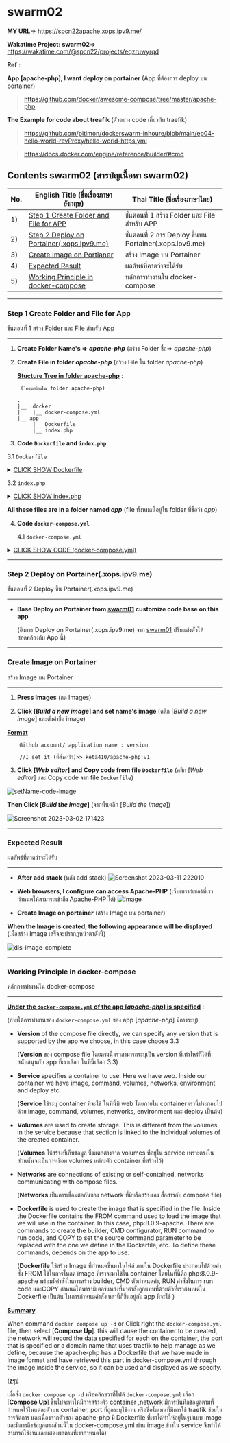 # swarm02

**MY URL**=> https://spcn22apache.xops.ipv9.me/

**Wakatime Project: swarm02**=> https://wakatime.com/@spcn22/projects/eqzruwyrqd


**Ref** : 

**App [apache-php], I want deploy on portainer** (App ที่ต้องการ deploy บน portainer)

>https://github.com/docker/awesome-compose/tree/master/apache-php  

**The Example for code about treafik** (ตัวอย่าง code เกี่ยวกับ traefik)

>https://github.com/pitimon/dockerswarm-inhoure/blob/main/ep04-hello-world-revProxy/hello-world-https.yml 

>https://docs.docker.com/engine/reference/builder/#cmd

Contents swarm02 (สารบัญเนื้อหา swarm02)
-----------------
No. |English Title (ชื่อเรื่องภาษาอังกฤษ)  | Thai Title (ชื่อเรื่องภาษาไทย) |
----- |----- | ----- |
1)|[Step 1 Create Folder and File for APP](https://github.com/keta410/swarm02#step-1-create-folder-and-file-for-app)|ขั้นตอนที่ 1 สร้าง Folder และ File สำหรับ APP|
2)|[Step 2 Deploy on Portainer(.xops.ipv9.me)](https://github.com/keta410/swarm02#step-2-deploy-on-portainerxopsipv9me)|ขั้นตอนที่ 2 การ Deploy ขึ้นบน Portainer(.xops.ipv9.me)|
3)|[Create Image on Portianer](https://github.com/keta410/swarm02#create-image-on-portainer)|สร้าง Image บน Portainer|
4)|[Expected Result](https://github.com/keta410/swarm02#expected-result)|ผลลัพธ์ที่คาดว่าจะได้รับ|
5)|[Working Principle in docker-compose](https://github.com/keta410/swarm02#working-principle-in-docker-compose)|หลักการทำงานใน docker-compose|
_____________________________________

### **Step 1** Create Folder and File for App
ขั้นตอนที่ 1 สร้าง Folder และ File สำหรับ App
_____________________________________

1. **Create Folder Name's => *apache-php*** (สร้าง Folder ชื่อ=> *apache-php*)

2. **Create File in folder *apache-php*** (สร้าง File ใน folder *apache-php*)

    **<ins>Stucture Tree in folder apache-php</ins>** :

        (โครงสร้างใน folder apache-php)

    ```
    .
    |__ .docker
    |    |__ docker-compose.yml
    |__ app
         |__ Dockerfile
         |__ index.php
    ```

3. **Code ```Dockerfile``` and ```index.php```**

3.1 ```Dockerfile``` 

<details><summary><ins>CLICK SHOW Dockerfile</ins></summary>
<p>

```ruby
    CMD ["apache2-foreground"]
    
    FROM builder as devs-envs   

    RUN <<EOF
    apt-get update
    apt-get install -y --no-install-recommands git
    EOF

    COPY --from==gloursdocker   /docker
    CMD ["apache-foreground"]

```

</p>
</details>

3.2 ```index.php```
<details><summary><ins>CLICK SHOW index.php</ins></summary>
<p>
    ```ruby

    '<center><h1>Hello World</h></center>'
    '<center><h5> SPCN22 </h5></center>'

    //center-> aglin the text in the center (กำหนดตำแหน่งของข้อความ)
    //h1,h5-> size font (ขนาดตัวอักษร)
    ```

</p>
</details>

**All these files are in a folder named *app*** (file ทั้งหมดนี้อยู่ใน folder ที่ชื่อว่า *app*)

4. **Code ```docker-compose.yml```** 

    4.1 ```docker-compose.yml``` 

<details><summary><ins>CLICK SHOW CODE (docker-compose.yml)</summary>
<p>

```ruby
version: '3.3'  
#Config version docker for you want (กำหนด version docker ที่เราต้องการ)

service: 
    web:    #App
        image: keta410/apache-php:v1
        #It from my image(I created in Docker Hub)
        #มาจาก image ที่สร้างเองใน Docker Hub 
        .
        networks:
            - webproxy  
        .
        .
        deploy:     
        #for upload on portainer[xops.ipv9.me] (สำหรับ upload ขึ้นบน portainer[xops.ipv9.me])
    
            replicas: 1
            labels:
                - traefik.docker.network=webproxy
                - traefik.enable=true
                - traefik.http.routers.${APPNAME}-https.entrypoints=websecure
                - traefik.http.routers.${APPNAME}-https.rule=Host("${APPNAME}.xops.ipv9.me")
                - traefik.http.routers.${APPNAME}-https.tls.certresolver=default
                - traefik.http.services.${APPNAME}.loadbalancer.server.port=80

    #Additional section (ส่วนที่เพิ่มเติม)
            resources:                  #Active resources that match the scope defined in resources and limits
                                        #(ทรัพยากรที่ใช้งานกับตัวที่ตรงกับขอบเขตที่เรากำหนดใน reseurces และ limits)
                reservations:           
                    cpus: '0.1'
                    memory: 8M
                limits:                 
                    cpus: '0.4'
                    memory: 64M
volumes:
    app:

network:
    webproxy:
        external: ture  

``` 
</p>
</details>

_____________________________________
### **Step 2** Deploy on Portainer(.xops.ipv9.me)
ขั้นตอนที่ 2 Deploy ขึ้น Portainer(.xops.ipv9.me)
_____________________________________

*   **Base Deploy on Portainer from [swarm01](https://github.com/keta410/swarm01#step-2-deploy-on-portainerxopsipv9me) 
customize code base on this app**

    (อิงการ Deploy on Portainer(.xops.ipv9.me) จาก [swarm01](https://github.com/keta410/swarm01#step-2-deploy-on-portainerxopsipv9me) ปรับแต่งตัวให้สอดคล้องกับ App นี้)

_____________________________________
### **Create Image on Portainer**
สร้าง Image บน Portainer
_____________________________________

1. **Press Images** (กด Images)

2. **Click [*Build a new image*] and set name's image** (คลิก [*Build a new image*] และตั้งค่าชื่อ image) 

**<ins>Format</ins>**

```
    Github account/ application name : version

    //I set it (ที่ตั้งค่าไว้)>> keta410/apache-php:v1  
```

3. **Click [*Web editor*] and Copy code from file ```Dockerfile```**
 (คลิก [*Web editor*] และ Copy code จาก file ```Dockerfile```)

![setName-code-image](https://user-images.githubusercontent.com/104758471/222944709-0cfc5513-1a8b-4287-baf8-40a1dd208eb2.jpg)

**Then Click [*Build the image*]** (จากนั้นคลิก [*Build the image*])

![Screenshot 2023-03-02 171423](https://user-images.githubusercontent.com/104758471/222944824-1dfd5287-0adc-47ea-b6c9-bc96909c8a41.png)

______________________________________________________

### **Expected Result**
ผลลัพธ์ที่คาดว่าจะได้รับ
______________________________________________________

* **After add stack** (หลัง add stack)
![Screenshot 2023-03-11 222010](https://user-images.githubusercontent.com/104758471/224492654-4ef05983-7f8a-4ead-a9dd-ce5ffc94571e.png)
* **Web browsers, I configure can access Apache-PHP** (เว็บเบราว์เซอร์ที่เรากำหนดให้สามารถเข้าถึง Apache-PHP ได้)
![image](https://user-images.githubusercontent.com/104758471/224492779-9958357d-670e-44ca-a54a-83154c3f94a6.png)
 
* **Create Image on portainer** (สร้าง Image บน portainer)

**When the Image is created, the following appearance will be displayed** (เมื่อสร้าง Image เสร็จจะปรากฏหน้าตาดังนี้)

![dis-image-complete](https://user-images.githubusercontent.com/104758471/222945083-e352818f-b2c5-48ed-98fe-4487b9d81520.jpg)

______________________________________________________

### **Working Principle in docker-compose**
หลักการทำงานใน docker-compose
______________________________________________________

**<ins>Under the ```docker-compose.yml``` of the app [*apache-php*] is specified</ins>** :

(ภายใต้การทำงานของ ```docker-compose.yml``` ของ app [*apache-php*] มีการระบุ)

- **Version** of the compose file directly, we can specify any version that is supported by the app we choose, in this case choose 3.3

    (**Version** ของ compose file โดยตรงนี้ เราสามารถระบุเป็น version ที่เท่าไหร่ก็ได้ที่สนับสนุนกับ app ที่เราเลือก ในที่นี้เลือก 3.3)

- **Service** specifies a container to use. Here we have web. Inside our container we have image, command, volumes, networks, environment and deploy etc.

    (**Service** ใช้ระบุ container ที่จะใช้ ในที่นี้มี web โดยภายใน container เรานี้ประกอบไปด้วย image, command, volumes, networks, environment และ deploy เป็นต้น)

- **Volumes** are used to create storage. This is different from the volumes in the service because that section is linked to the individual volumes of the created container.

    (**Volumes** ใช้สร้างที่เก็บข้อมูล ซึ่งแตกต่างจาก volumes ที่อยู่ใน service เพราะตรงในส่วนนั้นจะเป็นการเชื่อม volumes แต่ละตัว container ที่สร้างไว้)

- **Networks** are connections of existing or self-contained, networks communicating with compose files.

    (**Networks** เป็นการเชื่อมต่อกันของ network ที่มีหรือสร้างเอง สื่อสารกับ compose file)

- **Dockerfile** is used to create the image that is specified in the file. Inside the Dockerfile contains the FROM command used to load the image that we will use in the container. In this case, php:8.0.9-apache. There are commands to create the builder, CMD configurator, RUN command to run code, and COPY to set the source command parameter to be replaced with the one we define in the Dockerfile, etc. To define these commands, depends on the app to use.

    (**Dockerfile** ใช้สร้าง Image ที่กำหนดขึ้นมาในไฟล์ ภายใน Dockerfile ประกอบไปด้วยคำสั่ง FROM ใช้ในการโหลด image ที่เราจะมาใช้ใน container โดยในที่นี้คือ php:8.0.9-apache พร้อมมีคำสั่งในการสร้าง builder, CMD ตัวกำหนดค่า, RUN คำสั่งในการ run code และCOPY กำหนดให้พารามิเตอร์แหล่งที่มาคำสั่งถูกแทนที่ด้วยตัวที่เรากำหนดใน Dockerfile เป็นต้น ในการกำหนดคำสั่งเหล่านี้ก็ขึ้นอยู่กับ app ที่จะใช้ )

**<ins>Summary</ins>**

When command ```docker compose up -d``` or Click right the ```docker-compose.yml``` file, then select [**Compose Up**]. this will cause the container to be created, the network will record the data specified for each on the container, the port that is specified or a domain name that uses traefik to help manage as we define, because the apache-php has a Dockerfile that we have made in Image format and have retrieved this part in docker-compose.yml through the image inside the service, so it can be used and displayed as we specify.

(**<ins>สรุป</ins>**

เมื่อสั่ง ```docker compose up -d``` หรือคลิกขวาที่ไฟล์ ```docker-compose.yml``` เลือก [**Compose Up**] ขึ้นไปจะทำให้มีการสร้างตัว container ,network มีการบันทึกข้อมูลตามที่กำหนดไว้ในแต่ละตัวบน container, port ที่ถูกระบุใช้งาน หรือชื่อโดเมนที่มีการใช้ traefik ช่วยในการจัดการ และเนื่องจากตัวของ apache-php มี Dockerfile ที่เราได้ทำให้อยู่ในรูปแบบ Image และมีการดึงข้อมูลตรงส่วนนี้ใน docker-compose.yml ผ่าน image ข้างใน service จึงทำให้สามารถใช้งานและแสดงผลตามที่เรากำหนดได้)